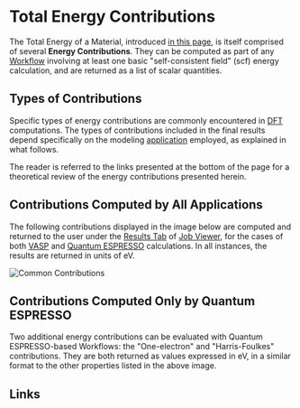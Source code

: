 # Total Energy Contributions

The Total Energy of a Material, introduced [in this page](energies.md), is itself comprised of several **Energy Contributions**. They can be computed as part of any [Workflow](../../workflows/overview.md) involving at least one basic "self-consistent field" (scf) energy calculation, and are returned as a list of scalar quantities.

## Types of Contributions

Specific types of energy contributions are commonly encountered in [DFT](../../models/dft/overview.md) computations. The types of contributions included in the final results depend specifically on the modeling [application](../../software/applications.md) employed, as explained in what follows.

The reader is referred to the links presented at the bottom of the page for a theoretical review of the energy contributions presented herein.

## Contributions Computed by All Applications

The following contributions displayed in the image below are computed and returned to the user under the [Results Tab](../../jobs/ui/results-tab.md) of [Job Viewer](../../jobs/ui/viewer.md), for the cases of both [VASP](../../software/modeling/vasp.md) and [Quantum ESPRESSO](../../software/modeling/quantum-espresso.md) calculations. In all instances, the results are returned in units of eV. 

![Common Contributions](/images/Properties/common-contributions.png "Common Contributions")

## Contributions Computed Only by Quantum ESPRESSO

Two additional energy contributions can be evaluated with Quantum ESPRESSO-based Workflows: the "One-electron" and "Harris-Foulkes" contributions. They are both returned as values expressed in eV, in a similar format to the other properties listed in the above image. 

## Links

[^1]: [Wikipedia Ewald summation, Website](https://en.wikipedia.org/wiki/Ewald_summation)

[^2]: [Wikipedia Hartree–Fock method, Website](https://en.wikipedia.org/wiki/Hartree%E2%80%93Fock_method)

[^3]: [Introduction to Density Functional Theory and Exchange-Correlation Energy Functionals, Website](https://www.uio.no/studier/emner/matnat/fys/FYS4411/v11/undervisningsmateriale/Lecture_notes_and_literature/jones.pdf)

[^4]: [Wikipedia Harris functional, Website](https://en.wikipedia.org/wiki/Harris_functional)
